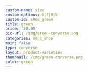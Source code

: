 ```yaml
---
custom-name: size
custom-options: 6|7|8|9
custom-id: shoe_green
title: green
price: '20.00'
pic-url: /img/green-converse.png
categories: mens_shoe
main: false
type: converse
layout: product-varieties
thumbnail: /img/green-converse.png
color: green
---
```

